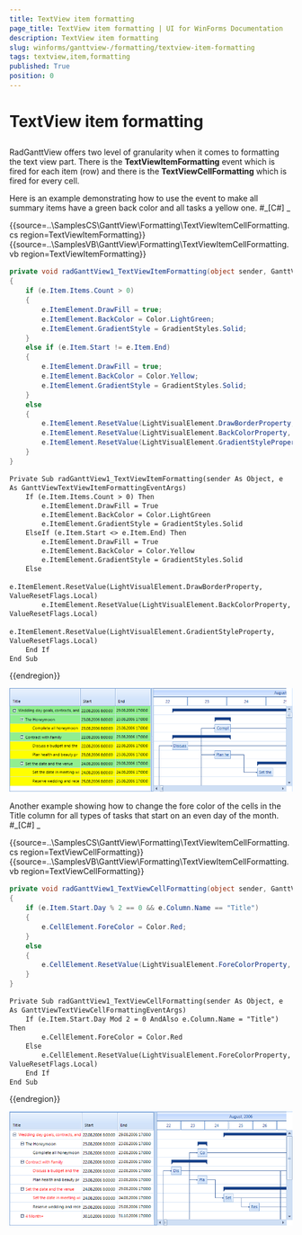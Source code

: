 ```yaml
---
title: TextView item formatting
page_title: TextView item formatting | UI for WinForms Documentation
description: TextView item formatting
slug: winforms/ganttview-/formatting/textview-item-formatting
tags: textview,item,formatting
published: True
position: 0
---
```


# TextView item formatting



## 

RadGanttView offers two level of granularity when it comes to formatting the text view part. There is the 
          __TextViewItemFormatting__ event which is fired for each item (row) and there is the 
          __TextViewCellFormatting__ which is fired for every cell.
        

Here is an example demonstrating how to use the event to make all summary items have a green back color and all tasks a yellow one.
        #_[C#] _

	



{{source=..\SamplesCS\GanttView\Formatting\TextViewItemCellFormatting.cs region=TextViewItemFormatting}} 
{{source=..\SamplesVB\GanttView\Formatting\TextViewItemCellFormatting.vb region=TextViewItemFormatting}} 

````C#
private void radGanttView1_TextViewItemFormatting(object sender, GanttViewTextViewItemFormattingEventArgs e)
{
    if (e.Item.Items.Count > 0)
    {
        e.ItemElement.DrawFill = true;
        e.ItemElement.BackColor = Color.LightGreen;
        e.ItemElement.GradientStyle = GradientStyles.Solid;
    }
    else if (e.Item.Start != e.Item.End)
    {
        e.ItemElement.DrawFill = true;
        e.ItemElement.BackColor = Color.Yellow;
        e.ItemElement.GradientStyle = GradientStyles.Solid;
    }
    else
    {
        e.ItemElement.ResetValue(LightVisualElement.DrawBorderProperty, ValueResetFlags.Local);
        e.ItemElement.ResetValue(LightVisualElement.BackColorProperty, ValueResetFlags.Local);
        e.ItemElement.ResetValue(LightVisualElement.GradientStyleProperty, ValueResetFlags.Local);
    }
}

````
````VB.NET
Private Sub radGanttView1_TextViewItemFormatting(sender As Object, e As GanttViewTextViewItemFormattingEventArgs)
    If (e.Item.Items.Count > 0) Then
        e.ItemElement.DrawFill = True
        e.ItemElement.BackColor = Color.LightGreen
        e.ItemElement.GradientStyle = GradientStyles.Solid
    ElseIf (e.Item.Start <> e.Item.End) Then
        e.ItemElement.DrawFill = True
        e.ItemElement.BackColor = Color.Yellow
        e.ItemElement.GradientStyle = GradientStyles.Solid
    Else
        e.ItemElement.ResetValue(LightVisualElement.DrawBorderProperty, ValueResetFlags.Local)
        e.ItemElement.ResetValue(LightVisualElement.BackColorProperty, ValueResetFlags.Local)
        e.ItemElement.ResetValue(LightVisualElement.GradientStyleProperty, ValueResetFlags.Local)
    End If
End Sub

````

{{endregion}} 


![ganttview-formatting-textviewitem-cellformatting 001](images/ganttview-formatting-textviewitem-cellformatting001.png)

Another example showing how to change the fore color of the cells in the Title column for all types of tasks that start on an even day of the month.
        #_[C#] _

	



{{source=..\SamplesCS\GanttView\Formatting\TextViewItemCellFormatting.cs region=TextViewCellFormatting}} 
{{source=..\SamplesVB\GanttView\Formatting\TextViewItemCellFormatting.vb region=TextViewCellFormatting}} 

````C#
private void radGanttView1_TextViewCellFormatting(object sender, GanttViewTextViewCellFormattingEventArgs e)
{
    if (e.Item.Start.Day % 2 == 0 && e.Column.Name == "Title")
    {
        e.CellElement.ForeColor = Color.Red;
    }
    else
    {
        e.CellElement.ResetValue(LightVisualElement.ForeColorProperty, ValueResetFlags.Local);
    }
}

````
````VB.NET
Private Sub radGanttView1_TextViewCellFormatting(sender As Object, e As GanttViewTextViewCellFormattingEventArgs)
    If (e.Item.Start.Day Mod 2 = 0 AndAlso e.Column.Name = "Title") Then
        e.CellElement.ForeColor = Color.Red
    Else
        e.CellElement.ResetValue(LightVisualElement.ForeColorProperty, ValueResetFlags.Local)
    End If
End Sub

````

{{endregion}} 


![ganttview-formatting-textviewitem-cellformatting 002](images/ganttview-formatting-textviewitem-cellformatting002.png)
